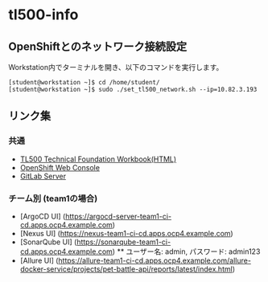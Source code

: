 # tl500-info

## OpenShiftとのネットワーク接続設定

Workstation内でターミナルを開き、以下のコマンドを実行します。

```
[student@workstation ~]$ cd /home/student/
[student@workstation ~]$ sudo ./set_tl500_network.sh --ip=10.82.3.193

```

## リンク集
### 共通
* [TL500 Technical Foundation Workbook(HTML)](http://tl500-docs-ja-tl500-tech-exercise.apps.ocp4.example.com)
* [OpenShift Web Console](https://console-openshift-console.apps.ocp4.example.com)
* [GitLab Server](https://gitlab-ce.apps.ocp4.example.com)

### チーム別 (team1の場合)
* [ArgoCD UI] (https://argocd-server-team1-ci-cd.apps.ocp4.example.com)
* [Nexus UI] (https://nexus-team1-ci-cd.apps.ocp4.example.com)
* [SonarQube UI] (https://sonarqube-team1-ci-cd.apps.ocp4.example.com)
** ユーザー名: admin, パスワード: admin123
* [Allure UI] (https://allure-team1-ci-cd.apps.ocp4.example.com/allure-docker-service/projects/pet-battle-api/reports/latest/index.html)





